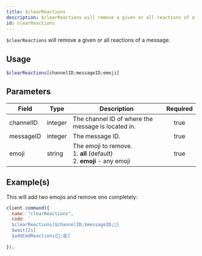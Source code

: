 ```yaml
---
title: $clearReactions
description: $clearReactions will remove a given or all reactions of a message.
id: clearReactions
---
```


`$clearReactions` will remove a given or all reactions of a message.

## Usage

```php
$clearReactions[channelID;messageID;emoji]
```

## Parameters

| Field     | Type    | Description                                                                      | Required |
| --------- | ------- | -------------------------------------------------------------------------------- | :------: |
| channelID | integer | The channel ID of where the message is located in.                               |   true   |
| messageID | integer | The message ID.                                                                  |   true   |
| emoji     | string  | The emoji to remove. <br /> 1. **all** (default) <br /> 2. **emoji** - any emoji |   true   |

## Example(s)

This will add two emojis and remove one completely:

```javascript
client.command({
  name: "clearReactions",
  code: `
  $clearReactions[$channelID;$messageID;🥱]
  $wait[2s]
  $addCmdReactions[🥱;😩]
  `
});
```
